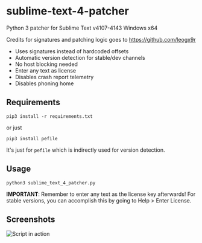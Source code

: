 # sublime-text-4-patcher
Python 3 patcher for Sublime Text v4107-4143 Windows x64

Credits for signatures and patching logic goes to https://github.com/leogx9r

- Uses signatures instead of hardcoded offsets
- Automatic version detection for stable/dev channels
- No host blocking needed
- Enter any text as license
- Disables crash report telemetry
- Disables phoning home

## Requirements

```pip3 install -r requirements.txt```

or just

```pip3 install pefile```

It's just for `pefile` which is indirectly used for version detection.

## Usage

```python3 sublime_text_4_patcher.py```

**IMPORTANT**: Remember to enter any text as the license key afterwards! For stable versions, you can accomplish this by going to Help > Enter License. 

## Screenshots

![Script in action](https://user-images.githubusercontent.com/16717153/147089101-ada1e8fe-e101-47f1-8548-1f7f6dfaa85d.png)
